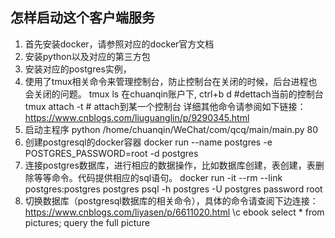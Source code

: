 ## 怎样启动这个客户端服务

1. 首先安装docker，请参照对应的docker官方文档
2. 安装python以及对应的第三方包
3. 安装对应的postgres实例，
4. 使用了tmux相关命令来管理控制台，防止控制台在关闭的时候，后台进程也会关闭的问题。
    tmux ls 在chuanqin账户下,
    ctrl+b   d  #dettach当前的控制台
    tmux attach -t  # attach到某一个控制台
    详细其他命令请参阅如下链接：
    https://www.cnblogs.com/liuguanglin/p/9290345.html
5. 启动主程序
    python /home/chuanqin/WeChat/com/qcq/main/main.py 80
6. 创建postgresql的docker容器
    docker run --name postgres -e POSTGRES_PASSWORD=root -d postgres
7. 连接postgres数据库，进行相应的数据操作，比如数据库创建，表创建，表删除等等命令。代码提供相应的sql语句。
    docker run -it --rm --link postgres:postgres postgres psql -h postgres -U postgres
    password root
8. 切换数据库（postgresql数据库的相关命令），具体的命令请查阅下边连接：
    https://www.cnblogs.com/liyasen/p/6611020.html
    \c ebook
    select * from pictures;     query the full picture
